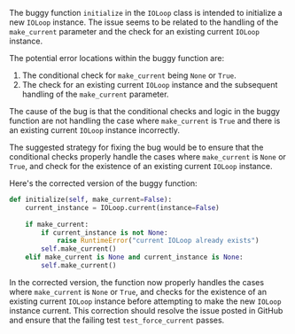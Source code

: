 The buggy function `initialize` in the `IOLoop` class is intended to initialize a new `IOLoop` instance. The issue seems to be related to the handling of the `make_current` parameter and the check for an existing current `IOLoop` instance.

The potential error locations within the buggy function are:
1. The conditional check for `make_current` being `None` or `True`.
2. The check for an existing current `IOLoop` instance and the subsequent handling of the `make_current` parameter.

The cause of the bug is that the conditional checks and logic in the buggy function are not handling the case where `make_current` is `True` and there is an existing current `IOLoop` instance incorrectly.

The suggested strategy for fixing the bug would be to ensure that the conditional checks properly handle the cases where `make_current` is `None` or `True`, and check for the existence of an existing current `IOLoop` instance.

Here's the corrected version of the buggy function:

```python
def initialize(self, make_current=False):
    current_instance = IOLoop.current(instance=False)
    
    if make_current:
        if current_instance is not None:
            raise RuntimeError("current IOLoop already exists")
        self.make_current()
    elif make_current is None and current_instance is None:
        self.make_current()
```

In the corrected version, the function now properly handles the cases where `make_current` is `None` or `True`, and checks for the existence of an existing current `IOLoop` instance before attempting to make the new `IOLoop` instance current. This correction should resolve the issue posted in GitHub and ensure that the failing test `test_force_current` passes.